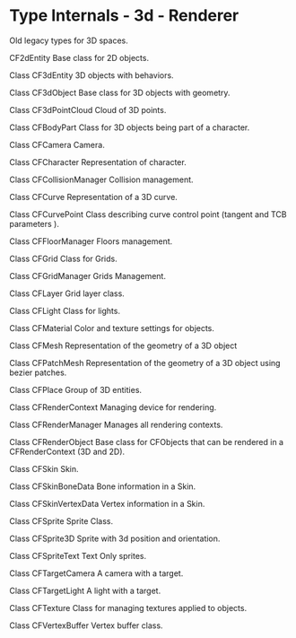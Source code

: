 # Type Internals - 3d - Renderer

Old legacy types for 3D spaces.

CF2dEntity Base class for 2D objects.
 
Class CF3dEntity 3D objects with behaviors.
 
Class CF3dObject Base class for 3D objects with geometry.
 
Class CF3dPointCloud Cloud of 3D points.
 
Class CFBodyPart Class for 3D objects being part of a character.
 
Class CFCamera Camera.
 
Class CFCharacter Representation of character.
 
Class CFCollisionManager Collision management.
 
Class CFCurve Representation of a 3D curve.
 
Class CFCurvePoint Class describing curve control point (tangent and TCB parameters ).
 
Class CFFloorManager Floors management.
 
Class CFGrid Class for Grids.
 
Class CFGridManager Grids Management.
 
Class CFLayer Grid layer class.
 
Class CFLight Class for lights.
 
Class CFMaterial Color and texture settings for objects.
 
Class CFMesh Representation of the geometry of a 3D object
 
Class CFPatchMesh Representation of the geometry of a 3D object using bezier patches.
 
Class CFPlace Group of 3D entities.
 
Class CFRenderContext Managing device for rendering.
 
Class CFRenderManager Manages all rendering contexts.
 
Class CFRenderObject Base class for CFObjects that can be rendered in a CFRenderContext (3D and 2D).
 
Class CFSkin Skin.
 
Class CFSkinBoneData Bone information in a Skin.
 
Class CFSkinVertexData Vertex information in a Skin.
 
Class CFSprite Sprite Class.
 
Class CFSprite3D Sprite with 3d position and orientation.
 
Class CFSpriteText Text Only sprites.
 
Class CFTargetCamera A camera with a target.
 
Class CFTargetLight A light with a target.
 
Class CFTexture Class for managing textures applied to objects.
 
Class CFVertexBuffer Vertex buffer class.
 
